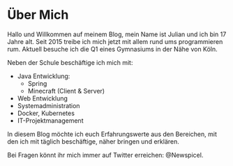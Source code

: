 # Über Mich
<!-- type: static -->
<!-- date: 1970-01-01 01:00:00 -->
Hallo und Willkommen auf meinem Blog, mein Name ist Julian und ich bin 17 Jahre alt. Seit 2015 treibe ich mich jetzt mit allem rund ums programmieren rum. Aktuell besuche ich die Q1 eines Gymnasiums in der Nähe von Köln.

Neben der Schule beschäftige ich mich mit:

*   Java Entwicklung:
    *   Spring
    *   Minecraft (Client & Server)
*   Web Entwicklung
*   Systemadministration
*   Docker, Kubernetes
*   IT-Projektmanagement

In diesem Blog möchte ich euch Erfahrungswerte aus den Bereichen, mit den ich mit täglich beschäftige, näher bringen und erklären.

Bei Fragen könnt ihr mich immer auf Twitter erreichen: @Newspicel.